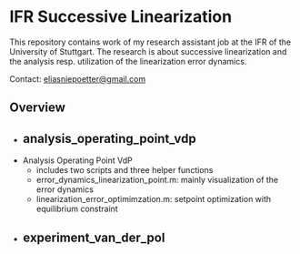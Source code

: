 # IFR Successive Linearization
This repository contains work of my research assistant job at the IFR of the University of Stuttgart. The research is about successive linearization and the analysis resp. utilization
of the linearization error dynamics.

Contact: eliasniepoetter@gmail.com

## Overview
- analysis_operating_point_vdp
    - 
- Analysis Operating Point VdP
    - includes two scripts and three helper functions
    - error_dynamics_linearization_point.m: mainly visualization of the error dynamics
    - linearization_error_optimimzation.m: setpoint optimization with equilibrium constraint
- experiment_van_der_pol
    - 
